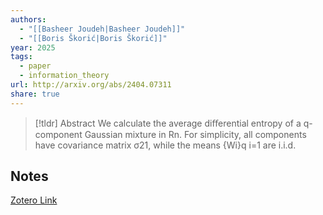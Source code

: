 ```yaml
---
authors:
  - "[[Basheer Joudeh|Basheer Joudeh]]"
  - "[[Boris Škorić|Boris Škorić]]"
year: 2025
tags:
  - paper
  - information_theory
url: http://arxiv.org/abs/2404.07311
share: true
---
```



> [!tldr] Abstract
> We calculate the average diﬀerential entropy of a q-component Gaussian mixture in Rn. For simplicity, all components have covariance matrix σ21, while the means {Wi}q i=1 are i.i.d.



## Notes

[Zotero Link](zotero://select/library/items/4R2SWXHJ)


